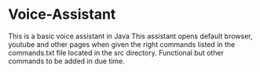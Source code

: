 # Voice-Assistant
This is a basic voice assistant in Java 
This assistant opens default browser, youtube and other pages when given the right commands listed in the commands.txt file located in the src directory.
Functional but other commands to be added in due time.
